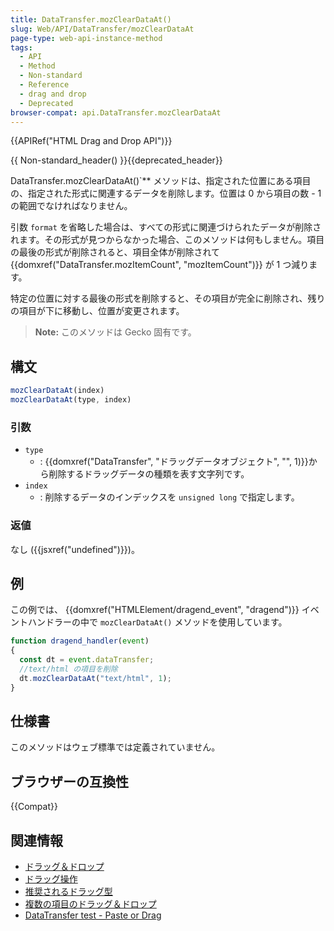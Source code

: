 ```yaml
---
title: DataTransfer.mozClearDataAt()
slug: Web/API/DataTransfer/mozClearDataAt
page-type: web-api-instance-method
tags:
  - API
  - Method
  - Non-standard
  - Reference
  - drag and drop
  - Deprecated
browser-compat: api.DataTransfer.mozClearDataAt
---
```

{{APIRef("HTML Drag and Drop API")}}

{{ Non-standard_header() }}{{deprecated_header}}

DataTransfer.mozClearDataAt()`** メソッドは、指定された位置にある項目の、指定された形式に関連するデータを削除します。位置は 0 から項目の数 - 1 の範囲でなければなりません。

引数 `format` を省略した場合は、すべての形式に関連づけられたデータが削除されます。その形式が見つからなかった場合、このメソッドは何もしません。項目の最後の形式が削除されると、項目全体が削除されて {{domxref("DataTransfer.mozItemCount", "mozItemCount")}} が 1 つ減ります。

特定の位置に対する最後の形式を削除すると、その項目が完全に削除され、残りの項目が下に移動し、位置が変更されます。

> **Note:** このメソッドは Gecko 固有です。

## 構文

```js
mozClearDataAt(index)
mozClearDataAt(type, index)
```

### 引数

- `type`
  - : {{domxref("DataTransfer", "ドラッグデータオブジェクト", "", 1)}}から削除するドラッグデータの種類を表す文字列です。
- `index`
  - : 削除するデータのインデックスを `unsigned long` で指定します。

### 返値

なし ({{jsxref("undefined")}})。

## 例

この例では、 {{domxref("HTMLElement/dragend_event", "dragend")}} イベントハンドラーの中で `mozClearDataAt()` メソッドを使用しています。

```js
function dragend_handler(event)
{
  const dt = event.dataTransfer;
  //text/html の項目を削除
  dt.mozClearDataAt("text/html", 1);
}
```

## 仕様書

このメソッドはウェブ標準では定義されていません。

## ブラウザーの互換性

{{Compat}}

## 関連情報

- [ドラッグ＆ドロップ](/ja/docs/Web/API/HTML_Drag_and_Drop_API)
- [ドラッグ操作](/ja/docs/Web/API/HTML_Drag_and_Drop_API/Drag_operations)
- [推奨されるドラッグ型](/ja/docs/Web/API/HTML_Drag_and_Drop_API/Recommended_drag_types)
- [複数の項目のドラッグ＆ドロップ](/ja/docs/Web/API/HTML_Drag_and_Drop_API/Multiple_items)
- [DataTransfer test - Paste or Drag](https://codepen.io/tech_query/pen/MqGgap)
